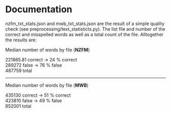 # Documentation

nzfm\_txt\_stats.json and mwb\_txt\_stats.json are the result of a simple quality check (see preprocessing/text_statisticts.py). The list file and number of the correct and misspelled words as well as a total count of the file. Alltogether the results are:

Median number of words by file (**NZFM**)

221865.81 correct -> 24 % correct <br>
289272 false -> 76 % false <br>
487759 total

------------------------
Median number of words by file (**MWB**)

435130 correct -> 51 % correct <br>
423810 false -> 49	 % false<br>
852001 total

